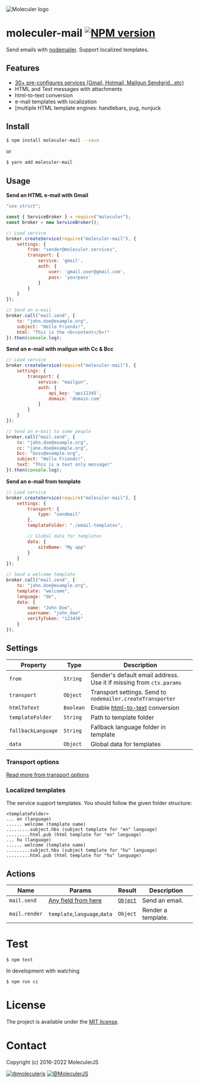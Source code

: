 ![Moleculer logo](http://moleculer.services/images/banner.png)

# moleculer-mail [![NPM version](https://img.shields.io/npm/v/moleculer-mail.svg)](https://www.npmjs.com/package/moleculer-mail)

Send emails with [nodemailer](https://nodemailer.com/about/). Support localized templates.

## Features
- [30+ pre-configures services (Gmail, Hotmail, Mailgun Sendgrid...etc)](https://github.com/nodemailer/nodemailer/blob/master/lib/well-known/services.json)
- HTML and Text messages with attachments
- html-to-text conversion
- e-mail templates with localization
- [multiple HTML template engines: handlebars, pug, nunjuck

## Install

```bash
$ npm install moleculer-mail --save
```
or
```bash
$ yarn add moleculer-mail
```

## Usage

**Send an HTML e-mail with Gmail**
```js
"use strict";

const { ServiceBroker } = require("moleculer");
const broker = new ServiceBroker();

// Load service
broker.createService(require("moleculer-mail"), {
    settings: {
        from: "sender@moleculer.services",
        transport: {
            service: 'gmail',
            auth: {
                user: 'gmail.user@gmail.com',
                pass: 'yourpass'
            }
        }
    }
});

// Send an e-mail
broker.call("mail.send", { 
    to: "john.doe@example.org", 
    subject: "Hello Friends!", 
    html: "This is the <b>content</b>!"
}).then(console.log);
```

**Send an e-mail with mailgun with Cc & Bcc**
```js
// Load service
broker.createService(require("moleculer-mail"), {
    settings: {
        transport: {
            service: "mailgun",
            auth: {
                api_key: 'api12345',
                domain: 'domain.com'
            }
        }
    }
});

// Send an e-mail to some people
broker.call("mail.send", { 
    to: "john.doe@example.org", 
    cc: "jane.doe@example.org",
    bcc: "boss@example.org",
    subject: "Hello Friends!", 
    text: "This is a text only message!"
}).then(console.log);
```


**Send an e-mail from template**
```js
// Load service
broker.createService(require("moleculer-mail"), {
    settings: {
        transport: {
            type: "sendmail"
        },
        templateFolder: "./email-templates",

        // Global data for templates
        data: {
            siteName: "My app"
        }
    }
});

// Send a welcome template
broker.call("mail.send", { 
    to: "john.doe@example.org", 
    template: "welcome",
    language: "de",
    data: {
        name: "John Doe",
        username: "john_doe",
        verifyToken: "123456"
    }
});
```

## Settings
| Property | Type | Description |
| -------- | -----| ----------- |
| `from` | `String` | Sender's default email address. Use it if missing from `ctx.params` |
| `transport` | `Object` | Transport settings. Send to `nodemailer.createTransporter`  |
| `htmlToText` | `Boolean` | Enable [html-to-text](https://github.com/andris9/nodemailer-html-to-text) conversion |
| `templateFolder` | `String` | Path to template folder |
| `fallbackLanguage` | `String` | Fallback language folder in template |
| `data` | `Object` | Global data for templates |

### Transport options
[Read more from transport options](https://nodemailer.com/smtp/)

### Localized templates
The service support templates. You should follow the given folder structure:
```
<templateFolder>
... en (language)
...... welcome (template name)
.........subject.hbs (subject template for "en" language)
.........html.pub (html template for "en" language)
... hu (language)
...... welcome (template name)
.........subject.hbs (subject template for "hu" language)
.........html.pub (html template for "hu" language)
```

## Actions
| Name | Params | Result | Description |
| ---- | ------ | ------ | ----------- |
| `mail.send` | [Any field from here](https://nodemailer.com/message/) | [`Object`](https://nodemailer.com/usage/#sending-mail) | Send an email. |
| `mail.render` | `template`,`language`,`data` | `Object` | Render a template. |

# Test
```
$ npm test
```

In development with watching

```
$ npm run ci
```

# License
The project is available under the [MIT license](https://tldrlegal.com/license/mit-license).

# Contact
Copyright (c) 2016-2022 MoleculerJS

[![@moleculerjs](https://img.shields.io/badge/github-moleculerjs-green.svg)](https://github.com/moleculerjs) [![@MoleculerJS](https://img.shields.io/badge/twitter-MoleculerJS-blue.svg)](https://twitter.com/MoleculerJS)
